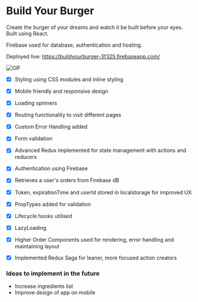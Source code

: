 # Build Your Burger
Create the burger of your dreams and watch it be built before your eyes. Built using React.

Firebase used for database, authentication and hosting.

Deployed live: https://buildyourburger-3f325.firebaseapp.com/

![GIF](https://user-images.githubusercontent.com/39765499/48962659-a64e5480-ef7a-11e8-9d06-8c9bcff18be5.gif)

- [x] Styling using CSS modules and inline styling
- [x] Mobile friendly and responsive design
- [x] Loading spinners
- [x] Routing functionality to visit different pages
- [x] Custom Error Handling added
- [x] Form validation
- [x] Advanced Redux implemented for state management with actions and reducers
- [x] Authentication using Firebase
- [x] Retrieves a user's orders from Firebase dB
- [x] Token, expirationTime and userId stored in localstorage for improved UX
- [x] PropTypes added for validation
- [x] Lifecycle hooks utilised
- [x] LazyLoading
- [x] Higher Order Components used for rendering, error handling and maintaining layout
- [x] Implemented Redux Saga for leaner, more focused action creators


### Ideas to implement in the future

- Increase ingredients list
- Improve design of app on mobile
